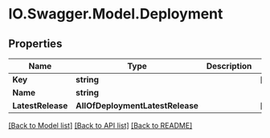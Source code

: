 # IO.Swagger.Model.Deployment
## Properties

Name | Type | Description | Notes
------------ | ------------- | ------------- | -------------
**Key** | **string** |  | [optional] 
**Name** | **string** |  | 
**LatestRelease** | **AllOfDeploymentLatestRelease** |  | [optional] 

[[Back to Model list]](../README.md#documentation-for-models) [[Back to API list]](../README.md#documentation-for-api-endpoints) [[Back to README]](../README.md)


